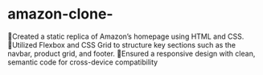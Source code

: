 # amazon-clone-
Created a static replica of Amazon’s homepage using HTML and CSS. Utilized Flexbox and CSS Grid to structure key sections such as the navbar, product grid, and footer. Ensured a responsive design with clean, semantic code for cross-device compatibility
